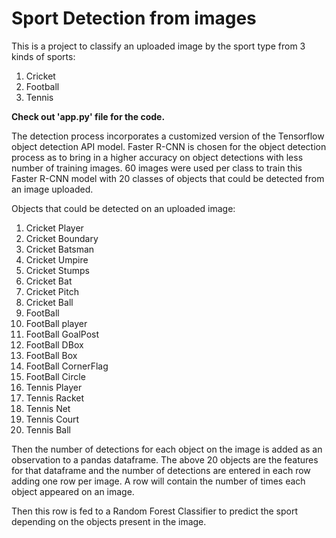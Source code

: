  # Sport Detection from images  
 This is a project to classify an uploaded image by the sport type from 3 kinds of sports:
   1. Cricket
   2. Football
   3. Tennis

**Check out 'app.py' file for the code.**

 The detection process incorporates a customized version of the Tensorflow object detection API model. Faster R-CNN is chosen for the object detection process as to bring in a higher accuracy on object detections with less number of training images. 60 images were used per class to train this Faster R-CNN model with 20 classes of objects that could be detected from an image uploaded.

Objects that could be detected on an uploaded image:

  1. Cricket Player
  2. Cricket Boundary
  3. Cricket Batsman
  4. Cricket Umpire
  5. Cricket Stumps
  6. Cricket Bat
  7. Cricket Pitch
  8. Cricket Ball
  9. FootBall
  10. FootBall player
  11. FootBall GoalPost
  12. FootBall DBox
  13. FootBall Box
  14. FootBall CornerFlag
  15. FootBall Circle
  16. Tennis Player
  17. Tennis Racket
  18. Tennis Net
  19. Tennis Court
  20. Tennis Ball

Then the number of detections for each object on the image is added as an observation to a pandas dataframe. The above 20 objects are the features for that dataframe and the number of detections are entered in each row adding one row per image. A row will contain the number of times each object appeared on an image. 

Then this row is fed to a Random Forest Classifier to predict the sport depending on the objects present in the image.
